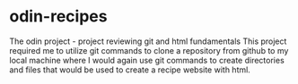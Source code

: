 # odin-recipes
The odin project - project reviewing git and html fundamentals
This project required me to utilize git commands to clone a repository from github to my local machine where I would again use git commands to create directories and files that would be used to create a recipe website with html.